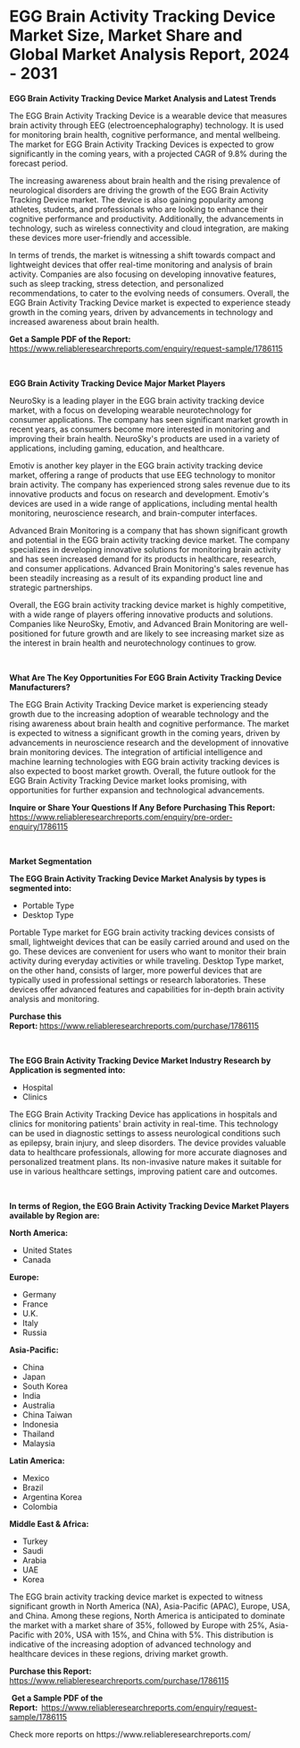 <p><h1>EGG Brain Activity Tracking Device Market Size, Market Share and Global Market Analysis Report, 2024 - 2031</h1></p><p><strong>EGG Brain Activity Tracking Device Market Analysis and Latest Trends</strong></p>
<p><p>The EGG Brain Activity Tracking Device is a wearable device that measures brain activity through EEG (electroencephalography) technology. It is used for monitoring brain health, cognitive performance, and mental wellbeing. The market for EGG Brain Activity Tracking Devices is expected to grow significantly in the coming years, with a projected CAGR of 9.8% during the forecast period.</p><p>The increasing awareness about brain health and the rising prevalence of neurological disorders are driving the growth of the EGG Brain Activity Tracking Device market. The device is also gaining popularity among athletes, students, and professionals who are looking to enhance their cognitive performance and productivity. Additionally, the advancements in technology, such as wireless connectivity and cloud integration, are making these devices more user-friendly and accessible.</p><p>In terms of trends, the market is witnessing a shift towards compact and lightweight devices that offer real-time monitoring and analysis of brain activity. Companies are also focusing on developing innovative features, such as sleep tracking, stress detection, and personalized recommendations, to cater to the evolving needs of consumers. Overall, the EGG Brain Activity Tracking Device market is expected to experience steady growth in the coming years, driven by advancements in technology and increased awareness about brain health.</p></p>
<p><strong>Get a Sample PDF of the Report:&nbsp;</strong> <a href="https://www.reliableresearchreports.com/enquiry/request-sample/1786115">https://www.reliableresearchreports.com/enquiry/request-sample/1786115</a></p>
<p>&nbsp;</p>
<p><strong>EGG Brain Activity Tracking Device Major Market Players</strong></p>
<p><p>NeuroSky is a leading player in the EGG brain activity tracking device market, with a focus on developing wearable neurotechnology for consumer applications. The company has seen significant market growth in recent years, as consumers become more interested in monitoring and improving their brain health. NeuroSky's products are used in a variety of applications, including gaming, education, and healthcare.</p><p>Emotiv is another key player in the EGG brain activity tracking device market, offering a range of products that use EEG technology to monitor brain activity. The company has experienced strong sales revenue due to its innovative products and focus on research and development. Emotiv's devices are used in a wide range of applications, including mental health monitoring, neuroscience research, and brain-computer interfaces.</p><p>Advanced Brain Monitoring is a company that has shown significant growth and potential in the EGG brain activity tracking device market. The company specializes in developing innovative solutions for monitoring brain activity and has seen increased demand for its products in healthcare, research, and consumer applications. Advanced Brain Monitoring's sales revenue has been steadily increasing as a result of its expanding product line and strategic partnerships.</p><p>Overall, the EGG brain activity tracking device market is highly competitive, with a wide range of players offering innovative products and solutions. Companies like NeuroSky, Emotiv, and Advanced Brain Monitoring are well-positioned for future growth and are likely to see increasing market size as the interest in brain health and neurotechnology continues to grow.</p></p>
<p>&nbsp;</p>
<p><strong>What Are The Key Opportunities For EGG Brain Activity Tracking Device Manufacturers?</strong></p>
<p><p>The EGG Brain Activity Tracking Device market is experiencing steady growth due to the increasing adoption of wearable technology and the rising awareness about brain health and cognitive performance. The market is expected to witness a significant growth in the coming years, driven by advancements in neuroscience research and the development of innovative brain monitoring devices. The integration of artificial intelligence and machine learning technologies with EGG brain activity tracking devices is also expected to boost market growth. Overall, the future outlook for the EGG Brain Activity Tracking Device market looks promising, with opportunities for further expansion and technological advancements.</p></p>
<p><strong>Inquire or Share Your Questions If Any Before Purchasing This Report:</strong> <a href="https://www.reliableresearchreports.com/enquiry/pre-order-enquiry/1786115">https://www.reliableresearchreports.com/enquiry/pre-order-enquiry/1786115</a></p>
<p>&nbsp;</p>
<p><strong>Market Segmentation</strong></p>
<p><strong>The EGG Brain Activity Tracking Device Market Analysis by types is segmented into:</strong></p>
<p><ul><li>Portable Type</li><li>Desktop Type</li></ul></p>
<p><p>Portable Type market for EGG brain activity tracking devices consists of small, lightweight devices that can be easily carried around and used on the go. These devices are convenient for users who want to monitor their brain activity during everyday activities or while traveling. Desktop Type market, on the other hand, consists of larger, more powerful devices that are typically used in professional settings or research laboratories. These devices offer advanced features and capabilities for in-depth brain activity analysis and monitoring.</p></p>
<p><strong>Purchase this Report:&nbsp;</strong><a href="https://www.reliableresearchreports.com/purchase/1786115">https://www.reliableresearchreports.com/purchase/1786115</a></p>
<p>&nbsp;</p>
<p><strong>The EGG Brain Activity Tracking Device Market Industry Research by Application is segmented into:</strong></p>
<p><ul><li>Hospital</li><li>Clinics</li></ul></p>
<p><p>The EGG Brain Activity Tracking Device has applications in hospitals and clinics for monitoring patients' brain activity in real-time. This technology can be used in diagnostic settings to assess neurological conditions such as epilepsy, brain injury, and sleep disorders. The device provides valuable data to healthcare professionals, allowing for more accurate diagnoses and personalized treatment plans. Its non-invasive nature makes it suitable for use in various healthcare settings, improving patient care and outcomes.</p></p>
<p>&nbsp;</p>
<p><strong>In terms of Region, the EGG Brain Activity Tracking Device Market Players available by Region are:</strong></p>
<p>
    <p> <strong> North America: </strong>
        <ul>
            <li>United States</li>
            <li>Canada</li>
        </ul>
        </p> 
    <p> <strong> Europe: </strong>
        <ul>
            <li>Germany</li>
            <li>France</li>
            <li>U.K.</li>
            <li>Italy</li>
            <li>Russia</li>
        </ul>
        </p> 
    <p> <strong> Asia-Pacific: </strong>
        <ul>
            <li>China</li>
            <li>Japan</li>
            <li>South Korea</li>
            <li>India</li>
            <li>Australia</li>
            <li>China Taiwan</li>
            <li>Indonesia</li>
            <li>Thailand</li>
            <li>Malaysia</li>
        </ul>
        </p> 
    <p> <strong> Latin America: </strong>
        <ul>
            <li>Mexico</li>
            <li>Brazil</li>
            <li>Argentina Korea</li>
            <li>Colombia</li>
        </ul>
        </p> 
    <p> <strong> Middle East & Africa: </strong>
        <ul>
            <li>Turkey</li>
            <li>Saudi</li>
            <li>Arabia</li>
            <li>UAE</li>
            <li>Korea</li>
        </ul>
    </p>
    </p>
<p><p>The EGG brain activity tracking device market is expected to witness significant growth in North America (NA), Asia-Pacific (APAC), Europe, USA, and China. Among these regions, North America is anticipated to dominate the market with a market share of 35%, followed by Europe with 25%, Asia-Pacific with 20%, USA with 15%, and China with 5%. This distribution is indicative of the increasing adoption of advanced technology and healthcare devices in these regions, driving market growth.</p></p>
<p><strong>Purchase this Report: </strong><a href="https://www.reliableresearchreports.com/purchase/1786115">https://www.reliableresearchreports.com/purchase/1786115</a></p>
<p>&nbsp;<strong>Get a Sample PDF of the Report:&nbsp;&nbsp;</strong><a href="https://www.reliableresearchreports.com/enquiry/request-sample/1786115">https://www.reliableresearchreports.com/enquiry/request-sample/1786115</a></p>
<p><strong></strong></p>
<p>Check more reports on https://www.reliableresearchreports.com/</p>